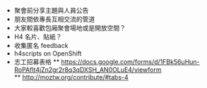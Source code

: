 * 聚會前分享主題與人員公告
* 朋友間依專長互相交流的管道
* 大家較喜歡包廂聚會場地或是開放空間？
* H4 名片、貼紙？
* 收集匿名 feedback
* h4scripts on OpenShift
* 志工招募表格
** <https://docs.google.com/forms/d/1FBk56uHun-RoPAflt4jZn2gr2r8q3qDXSH_AN0OLuE4/viewform>  
** <http://moztw.org/contribute/#tabs-4>  